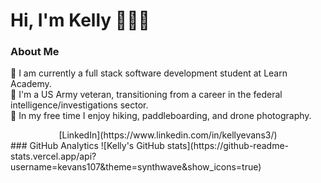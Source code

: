 # Hi, I'm Kelly 🙋🏻‍♀️

### About Me
🔘 I am currently a full stack software development student at Learn Academy.
</br>
🔘 I'm a US Army veteran, transitioning from a career in the federal intelligence/investigations sector.
</br>
🔘 In my free time I enjoy hiking, paddleboarding, and drone photography. 
</br>

<div align="center">
  [LinkedIn](https://www.linkedin.com/in/kellyevans3/)
</div>
### GitHub Analytics
![Kelly's GitHub stats](https://github-readme-stats.vercel.app/api?username=kevans107&theme=synthwave&show_icons=true)

